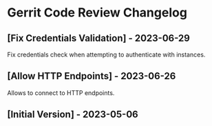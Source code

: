 # Gerrit Code Review Changelog

## [Fix Credentials Validation] - 2023-06-29

Fix credentials check when attempting to authenticate with instances.

## [Allow HTTP Endpoints] - 2023-06-26

Allows to connect to HTTP endpoints.

## [Initial Version] - 2023-05-06

